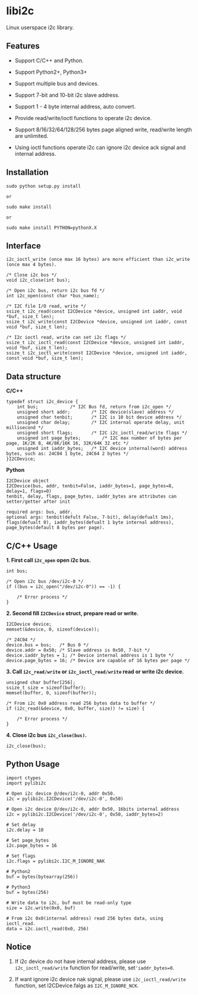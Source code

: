 libi2c
=======

Linux userspace i2c library.


## Features

- Support C/C++ and Python.

- Support Python2+, Python3+

- Support multiple bus and devices.

- Support 7-bit and 10-bit i2c slave address.

- Support 1 - 4 byte internal address, auto convert.

- Provide read/write/ioctl functions to operate i2c device.

- Support 8/16/32/64/128/256 bytes page aligned write, read/write length are unlimited.

- Using ioctl functions operate i2c can ignore i2c device ack signal and internal address.


## Installation

	sudo python setup.py install

	or

	sudo make install

	or

	sudo make install PYTHON=pythonX.X

## Interface

	i2c_ioctl_write (once max 16 bytes) are more efficient than i2c_write (once max 4 bytes).

	/* Close i2c bus */
	void i2c_close(int bus);

	/* Open i2c bus, return i2c bus fd */
	int i2c_open(const char *bus_name);

	/* I2C file I/O read, write */
	ssize_t i2c_read(const I2CDevice *device, unsigned int iaddr, void *buf, size_t len);
	ssize_t i2c_write(const I2CDevice *device, unsigned int iaddr, const void *buf, size_t len);

	/* I2c ioctl read, write can set i2c flags */
	ssize_t i2c_ioctl_read(const I2CDevice *device, unsigned int iaddr, void *buf, size_t len);
	ssize_t i2c_ioctl_write(const I2CDevice *device, unsigned int iaddr, const void *buf, size_t len);

## Data structure

**C/C++**

	typedef struct i2c_device {
		int bus;			/* I2C Bus fd, return from i2c_open */
		unsigned short addr;		/* I2C device(slave) address */
		unsigned char tenbit;		/* I2C is 10 bit device address */
		unsigned char delay;		/* I2C internal operate delay, unit millisecond */
		unsigned short flags;		/* I2C i2c_ioctl_read/write flags */
		unsigned int page_bytes;    	/* I2C max number of bytes per page, 1K/2K 8, 4K/8K/16K 16, 32K/64K 32 etc */
		unsigned int iaddr_bytes;	/* I2C device internal(word) address bytes, such as: 24C04 1 byte, 24C64 2 bytes */
	}I2CDevice;

**Python**

	I2CDevice object
	I2CDevice(bus, addr, tenbit=False, iaddr_bytes=1, page_bytes=8, delay=1, flags=0)
	tenbit, delay, flags, page_bytes, iaddr_bytes are attributes can setter/getter after init

	required args: bus, addr.
	optional args: tenbit(defult False, 7-bit), delay(defualt 1ms), flags(defualt 0), iaddr_bytes(defualt 1 byte internal address), page_bytes(default 8 bytes per page).


## C/C++ Usage

**1. First call `i2c_open` open i2c bus.**

	int bus;

	/* Open i2c bus /dev/i2c-0 */
	if ((bus = i2c_open("/dev/i2c-0")) == -1) {

		/* Error process */
	}

**2. Second fill `I2CDevice` struct, prepare read or write.**

	I2CDevice device;
	memset(&device, 0, sizeof(device));

	/* 24C04 */
	device.bus = bus;	/* Bus 0 */
	device.addr = 0x50;	/* Slave address is 0x50, 7-bit */
	device.iaddr_bytes = 1;	/* Device internal address is 1 byte */
	device.page_bytes = 16; /* Device are capable of 16 bytes per page */

**3. Call `i2c_read/write` or `i2c_ioctl_read/write` read or write i2c device.**

	unsigned char buffer[256];
	ssize_t size = sizeof(buffer);
	memset(buffer, 0, sizeof(buffer));

	/* From i2c 0x0 address read 256 bytes data to buffer */
	if (i2c_read(&device, 0x0, buffer, size)) != size) {

		/* Error process */
	}

**4. Close i2c bus `i2c_close(bus)`.**

	i2c_close(bus);

## Python Usage

	import ctypes
	import pylibi2c

	# Open i2c device @/dev/i2c-0, addr 0x50.
	i2c = pylibi2c.I2CDevice('/dev/i2c-0', 0x50)

	# Open i2c device @/dev/i2c-0, addr 0x50, 16bits internal address
	i2c = pylibi2c.I2CDevice('/dev/i2c-0', 0x50, iaddr_bytes=2)

	# Set delay
	i2c.delay = 10

	# Set page_bytes
	i2c.page_bytes = 16

	# Set flags
	i2c.flags = pylibi2c.I2C_M_IGNORE_NAK

	# Python2
	buf = bytes(bytearray(256))

	# Python3
	buf = bytes(256)

	# Write data to i2c, buf must be read-only type
	size = i2c.write(0x0, buf)

	# From i2c 0x0(internal address) read 256 bytes data, using ioctl_read.
	data = i2c.ioctl_read(0x0, 256)

## Notice

1. If i2c device do not have internal address, please use `i2c_ioctl_read/write` function for read/write, set`'iaddr_bytes=0`.

2. If want ignore i2c device nak signal, please use `i2c_ioctl_read/write` function, set I2CDevice.falgs as  `I2C_M_IGNORE_NCK`.
